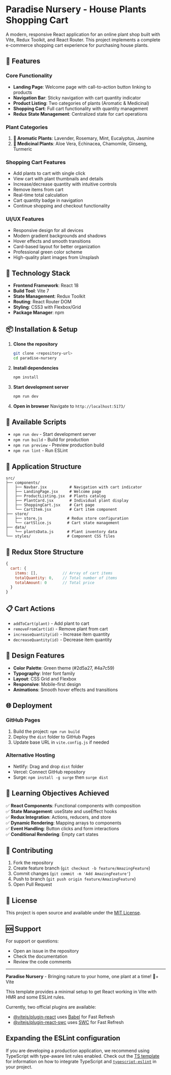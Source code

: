 # Paradise Nursery - House Plants Shopping Cart

A modern, responsive React application for an online plant shop built with Vite, Redux Toolkit, and React Router. This project implements a complete e-commerce shopping cart experience for purchasing house plants.

## 🌿 Features

### Core Functionality

- **Landing Page**: Welcome page with call-to-action button linking to products
- **Navigation Bar**: Sticky navigation with cart quantity indicator
- **Product Listing**: Two categories of plants (Aromatic & Medicinal)
- **Shopping Cart**: Full cart functionality with quantity management
- **Redux State Management**: Centralized state for cart operations

### Plant Categories

1. **🌸 Aromatic Plants**: Lavender, Rosemary, Mint, Eucalyptus, Jasmine
2. **🌿 Medicinal Plants**: Aloe Vera, Echinacea, Chamomile, Ginseng, Turmeric

### Shopping Cart Features

- Add plants to cart with single click
- View cart with plant thumbnails and details
- Increase/decrease quantity with intuitive controls
- Remove items from cart
- Real-time total calculation
- Cart quantity badge in navigation
- Continue shopping and checkout functionality

### UI/UX Features

- Responsive design for all devices
- Modern gradient backgrounds and shadows
- Hover effects and smooth transitions
- Card-based layout for better organization
- Professional green color scheme
- High-quality plant images from Unsplash

## 🚀 Technology Stack

- **Frontend Framework**: React 18
- **Build Tool**: Vite 7
- **State Management**: Redux Toolkit
- **Routing**: React Router DOM
- **Styling**: CSS3 with Flexbox/Grid
- **Package Manager**: npm

## 📦 Installation & Setup

1. **Clone the repository**

   ```bash
   git clone <repository-url>
   cd paradise-nursery
   ```

2. **Install dependencies**

   ```bash
   npm install
   ```

3. **Start development server**

   ```bash
   npm run dev
   ```

4. **Open in browser**
   Navigate to `http://localhost:5173/`

## 🎯 Available Scripts

- `npm run dev` - Start development server
- `npm run build` - Build for production
- `npm run preview` - Preview production build
- `npm run lint` - Run ESLint

## 📱 Application Structure

```
src/
├── components/
│   ├── Navbar.jsx          # Navigation with cart indicator
│   ├── LandingPage.jsx     # Welcome page
│   ├── ProductListing.jsx  # Plants catalog
│   ├── PlantCard.jsx       # Individual plant display
│   ├── ShoppingCart.jsx    # Cart page
│   └── CartItem.jsx        # Cart item component
├── store/
│   ├── store.js           # Redux store configuration
│   └── cartSlice.js       # Cart state management
├── data/
│   └── plantsData.js      # Plant inventory data
└── styles/                # Component CSS files
```

## 🔧 Redux Store Structure

```javascript
{
  cart: {
    items: [],           // Array of cart items
    totalQuantity: 0,    // Total number of items
    totalAmount: 0       // Total price
  }
}
```

## 📋 Cart Actions

- `addToCart(plant)` - Add plant to cart
- `removeFromCart(id)` - Remove plant from cart
- `increaseQuantity(id)` - Increase item quantity
- `decreaseQuantity(id)` - Decrease item quantity

## 🎨 Design Features

- **Color Palette**: Green theme (#2d5a27, #4a7c59)
- **Typography**: Inter font family
- **Layout**: CSS Grid and Flexbox
- **Responsive**: Mobile-first design
- **Animations**: Smooth hover effects and transitions

## 🌐 Deployment

### GitHub Pages

1. Build the project: `npm run build`
2. Deploy the `dist` folder to GitHub Pages
3. Update base URL in `vite.config.js` if needed

### Alternative Hosting

- Netlify: Drag and drop `dist` folder
- Vercel: Connect GitHub repository
- Surge: `npm install -g surge` then `surge dist`

## 📝 Learning Objectives Achieved

✅ **React Components**: Functional components with composition  
✅ **State Management**: useState and useEffect hooks  
✅ **Redux Integration**: Actions, reducers, and store  
✅ **Dynamic Rendering**: Mapping arrays to components  
✅ **Event Handling**: Button clicks and form interactions  
✅ **Conditional Rendering**: Empty cart states

## 🤝 Contributing

1. Fork the repository
2. Create feature branch (`git checkout -b feature/AmazingFeature`)
3. Commit changes (`git commit -m 'Add AmazingFeature'`)
4. Push to branch (`git push origin feature/AmazingFeature`)
5. Open Pull Request

## 📄 License

This project is open source and available under the [MIT License](LICENSE).

## 🆘 Support

For support or questions:

- Open an issue in the repository
- Check the documentation
- Review the code comments

---

**Paradise Nursery** - Bringing nature to your home, one plant at a time! 🌱+ Vite

This template provides a minimal setup to get React working in Vite with HMR and some ESLint rules.

Currently, two official plugins are available:

- [@vitejs/plugin-react](https://github.com/vitejs/vite-plugin-react/blob/main/packages/plugin-react) uses [Babel](https://babeljs.io/) for Fast Refresh
- [@vitejs/plugin-react-swc](https://github.com/vitejs/vite-plugin-react/blob/main/packages/plugin-react-swc) uses [SWC](https://swc.rs/) for Fast Refresh

## Expanding the ESLint configuration

If you are developing a production application, we recommend using TypeScript with type-aware lint rules enabled. Check out the [TS template](https://github.com/vitejs/vite/tree/main/packages/create-vite/template-react-ts) for information on how to integrate TypeScript and [`typescript-eslint`](https://typescript-eslint.io) in your project.
